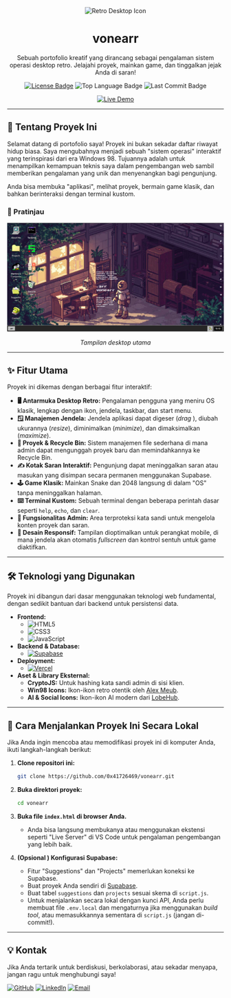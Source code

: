 <div align="center">
  <img src="https://win98icons.alexmeub.com/icons/png/computer_explorer-5.png" alt="Retro Desktop Icon" width="100"/>
  <h1>vonearr</h1>
  <p>
    Sebuah portofolio kreatif yang dirancang sebagai pengalaman sistem operasi desktop retro. Jelajahi proyek, mainkan game, dan tinggalkan jejak Anda di saran!
  </p>

  <!-- Badges/Shields -->
  <p>
    <a href="https://github.com/0x41726469/vonearr/blob/main/LICENSE"><img src="https://img.shields.io/github/license/0x41726469/vonearr?style=for-the-badge" alt="License Badge"/></a>
    <img src="https://img.shields.io/github/languages/top/0x41726469/vonearr?style=for-the-badge" alt="Top Language Badge"/>
    <img src="https://img.shields.io/github/last-commit/0x41726469/vonearr?style=for-the-badge&color=blue" alt="Last Commit Badge"/>
  </p>

  <a href="vonearr.vercel.app
" target="_blank">
    <img src="https://img.shields.io/badge/Lihat_Live_Demo-22a5b3?style=for-the-badge&logo=vercel&logoColor=white" alt="Live Demo"/>
  </a>
</div>

---

## 🚀 Tentang Proyek Ini

Selamat datang di portofolio saya! Proyek ini bukan sekadar daftar riwayat hidup biasa. Saya mengubahnya menjadi sebuah "sistem operasi" interaktif yang terinspirasi dari era Windows 98. Tujuannya adalah untuk menampilkan kemampuan teknis saya dalam pengembangan web sambil memberikan pengalaman yang unik dan menyenangkan bagi pengunjung.

Anda bisa membuka "aplikasi", melihat proyek, bermain game klasik, dan bahkan berinteraksi dengan terminal kustom.

### 📸 Pratinjau

<div align="center">
  <img src="/assets/HOME.png" alt="Tangkapan layar dari portfolio OS retro" width="700"/>
  <p><i>Tampilan desktop utama</i></p>
</div>


---

## ✨ Fitur Utama

Proyek ini dikemas dengan berbagai fitur interaktif:

*   **🖥️ Antarmuka Desktop Retro:** Pengalaman pengguna yang meniru OS klasik, lengkap dengan ikon, jendela, taskbar, dan start menu.
*   **🪟 Manajemen Jendela:** Jendela aplikasi dapat digeser (*drag* ), diubah ukurannya (*resize*), diminimalkan (*minimize*), dan dimaksimalkan (*maximize*).
*   **📂 Proyek & Recycle Bin:** Sistem manajemen file sederhana di mana admin dapat mengunggah proyek baru dan memindahkannya ke Recycle Bin.
*   **✍️ Kotak Saran Interaktif:** Pengunjung dapat meninggalkan saran atau masukan yang disimpan secara permanen menggunakan Supabase.
*   **🕹️ Game Klasik:** Mainkan Snake dan 2048 langsung di dalam "OS" tanpa meninggalkan halaman.
*   **⌨️ Terminal Kustom:** Sebuah terminal dengan beberapa perintah dasar seperti `help`, `echo`, dan `clear`.
*   **🔐 Fungsionalitas Admin:** Area terproteksi kata sandi untuk mengelola konten proyek dan saran.
*   **📱 Desain Responsif:** Tampilan dioptimalkan untuk perangkat mobile, di mana jendela akan otomatis *fullscreen* dan kontrol sentuh untuk game diaktifkan.

---

## 🛠️ Teknologi yang Digunakan

Proyek ini dibangun dari dasar menggunakan teknologi web fundamental, dengan sedikit bantuan dari backend untuk persistensi data.

*   **Frontend:**
    *   <img src="https://img.shields.io/badge/HTML5-E34F26?style=for-the-badge&logo=html5&logoColor=white" alt="HTML5"/>
    *   <img src="https://img.shields.io/badge/CSS3-1572B6?style=for-the-badge&logo=css3&logoColor=white" alt="CSS3"/>
    *   <img src="https://img.shields.io/badge/JavaScript-F7DF1E?style=for-the-badge&logo=javascript&logoColor=black" alt="JavaScript"/>
*   **Backend & Database:**
    *   <a href="https://supabase.com/"><img src="https://img.shields.io/badge/Supabase-3FCF8E?style=for-the-badge&logo=supabase&logoColor=white" alt="Supabase"/></a>
*   **Deployment:**
    *   <a href="https://vercel.com/"><img src="https://img.shields.io/badge/Vercel-000000?style=for-the-badge&logo=vercel&logoColor=white" alt="Vercel"/></a>
*   **Aset & Library Eksternal:**
    *   **CryptoJS:** Untuk hashing kata sandi admin di sisi klien.
    *   **Win98 Icons:** Ikon-ikon retro otentik oleh [Alex Meub](https://win98icons.alexmeub.com/ ).
    *   **AI & Social Icons:** Ikon-ikon AI modern dari [LobeHub](https://github.com/lobehub/lobe-icons).

---

## 🚀 Cara Menjalankan Proyek Ini Secara Lokal

Jika Anda ingin mencoba atau memodifikasi proyek ini di komputer Anda, ikuti langkah-langkah berikut:

1.  **Clone repositori ini:**
    ```bash
    git clone https://github.com/0x41726469/vonearr.git
    ```

2.  **Buka direktori proyek:**
    ```bash
    cd vonearr
    ```

3.  **Buka file `index.html` di browser Anda.**
    *   Anda bisa langsung membukanya atau menggunakan ekstensi seperti "Live Server" di VS Code untuk pengalaman pengembangan yang lebih baik.

4.  **(Opsional ) Konfigurasi Supabase:**
    *   Fitur "Suggestions" dan "Projects" memerlukan koneksi ke Supabase.
    *   Buat proyek Anda sendiri di [Supabase](https://supabase.com/ ).
    *   Buat tabel `suggestions` dan `projects` sesuai skema di `script.js`.
    *   Untuk menjalankan secara lokal dengan kunci API, Anda perlu membuat file `.env.local` dan mengaturnya jika menggunakan *build tool*, atau memasukkannya sementara di `script.js` (jangan di-commit!).

---

## 💡 Kontak

Jika Anda tertarik untuk berdiskusi, berkolaborasi, atau sekadar menyapa, jangan ragu untuk menghubungi saya!

<p>
  <a href="https://github.com/0x41726469" target="_blank"><img src="https://img.shields.io/badge/GitHub-181717?style=for-the-badge&logo=github&logoColor=white" alt="GitHub"/></a>
  <a href="https://www.linkedin.com/in/0x41726469/" target="_blank"><img src="https://img.shields.io/badge/LinkedIn-0A66C2?style=for-the-badge&logo=linkedin&logoColor=white" alt="LinkedIn"/></a>
  <a href="mailto:ardikingsblue33@gmail.com"><img src="https://img.shields.io/badge/Email-D14836?style=for-the-badge&logo=gmail&logoColor=white" alt="Email"/></a>
</p>